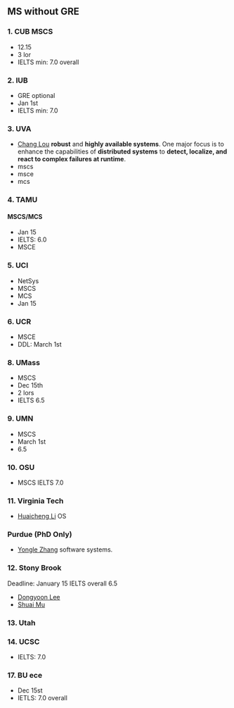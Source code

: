 ## MS without GRE
### 1. CUB MSCS
- 12.15
- 3 lor
- IELTS min: 7.0 overall
### 2. IUB
- GRE optional
- Jan 1st
- IELTS min: 7.0
### 3. UVA
- [Chang Lou](https://changlousys.github.io/about/) **robust** and **highly available systems**. One major focus is to enhance the capabilities of **distributed systems** to **detect, localize, and react to complex failures at runtime**.
- mscs
- msce
- mcs
### 4. TAMU 
#### MSCS/MCS
- Jan 15
- IELTS: 6.0
- MSCE
### 5. UCI
- NetSys
- MSCS
- MCS
- Jan 15
### 6. UCR
- MSCE
- DDL: March 1st
### 8. UMass
- MSCS
- Dec 15th
- 2 lors
- IELTS 6.5
### 9. UMN
- MSCS
- March 1st
- 6.5
### 10. OSU
- MSCS IELTS 7.0
### 11. Virginia Tech
- [Huaicheng Li](https://huaicheng.github.io/) OS
### Purdue (PhD Only)
- [Yongle Zhang](https://yonglezh-purdue.github.io/) software systems.
### 12. Stony Brook
Deadline: January 15
IELTS overall 6.5
- [Dongyoon Lee](https://www3.cs.stonybrook.edu/~dongyoon/students.html)
- [Shuai Mu](mpaxos.com)
### 13. Utah
### 14. UCSC
- IELTS: 7.0
### 17. BU ece
- Dec 15st
- IETLS: 7.0 overall